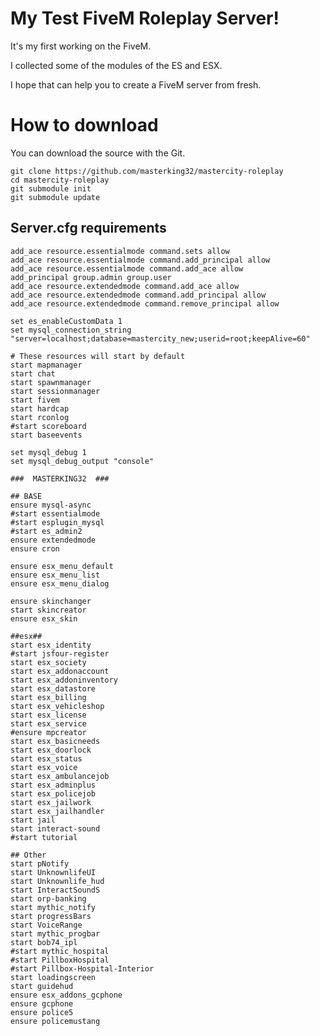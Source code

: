 # My Test FiveM Roleplay Server!

It's my first working on the FiveM.

I collected some of the modules of the ES and ESX.

I hope that can help you to create a FiveM server from fresh.

# How to download

You can download the source with the Git.

    git clone https://github.com/masterking32/mastercity-roleplay
    cd mastercity-roleplay
    git submodule init
    git submodule update

## Server.cfg requirements

    add_ace resource.essentialmode command.sets allow
    add_ace resource.essentialmode command.add_principal allow
    add_ace resource.essentialmode command.add_ace allow
    add_principal group.admin group.user
    add_ace resource.extendedmode command.add_ace allow
    add_ace resource.extendedmode command.add_principal allow
    add_ace resource.extendedmode command.remove_principal allow
    
    set es_enableCustomData 1
    set mysql_connection_string "server=localhost;database=mastercity_new;userid=root;keepAlive=60"
    
    # These resources will start by default
    start mapmanager
    start chat
    start spawnmanager
    start sessionmanager
    start fivem
    start hardcap
    start rconlog
    #start scoreboard
    start baseevents
    
    set mysql_debug 1
    set mysql_debug_output "console"
    
    ###  MASTERKING32  ###
    
    ## BASE
    ensure mysql-async
    #start essentialmode
    #start esplugin_mysql
    #start es_admin2
    ensure extendedmode
    ensure cron
    
    ensure esx_menu_default
    ensure esx_menu_list
    ensure esx_menu_dialog
    
    ensure skinchanger
    start skincreator
    ensure esx_skin
    
    ##esx##
    start esx_identity
    #start jsfour-register
    start esx_society
    start esx_addonaccount
    start esx_addoninventory
    start esx_datastore
    start esx_billing
    start esx_vehicleshop
    start esx_license
    start esx_service
    #ensure mpcreator
    start esx_basicneeds
    start esx_doorlock
    start esx_status
    start esx_voice
    start esx_ambulancejob
    start esx_adminplus
    start esx_policejob
    start esx_jailwork
    start esx_jailhandler
    start jail
    start interact-sound
    #start tutorial
    
    ## Other
    start pNotify
    start UnknownlifeUI
    start Unknownlife_hud
    start InteractSoundS
    start orp-banking
    start mythic_notify
    start progressBars
    start VoiceRange
    start mythic_progbar
    start bob74_ipl
    #start mythic_hospital
    #start PillboxHospital
    #start Pillbox-Hospital-Interior
    start loadingscreen
    start guidehud
    ensure esx_addons_gcphone
    ensure gcphone
    ensure police5
    ensure policemustang

